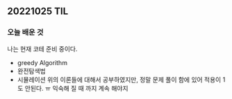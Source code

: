 ## 20221025 TIL

### 오늘 배운 것
나는 현재 코테 준비 중이다.
  - greedy Algorithm
  - 완전탐색법
  - 시뮬레이션
위의 이론들에 대해서 공부하였지만, 정말 문제 풀이 함에 있어 적용이 1도 안된다. ㅠ 익숙해 질 때 까지 계속 해야지
